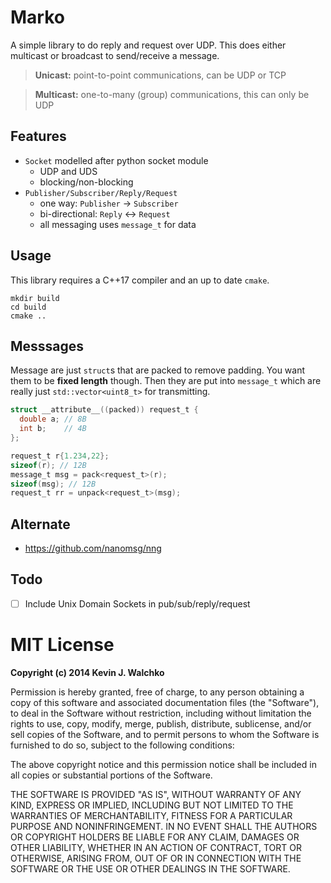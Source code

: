 # Marko

A simple library to do reply and request over UDP. This does either multicast
or broadcast to send/receive a message.

> **Unicast:** point-to-point communications, can be UDP or TCP

> **Multicast:** one-to-many (group) communications, this can only be UDP

## Features

- `Socket` modelled after python socket module
    - UDP and UDS
    - blocking/non-blocking
- `Publisher/Subscriber/Reply/Request`
    - one way: `Publisher` -> `Subscriber`
    - bi-directional: `Reply` <-> `Request`
    - all messaging uses `message_t` for data

## Usage

This library requires a C++17 compiler and an up to date `cmake`.

```
mkdir build
cd build
cmake ..
```

## Messsages

Message are just `struct`s that are packed to remove padding. You want
them to be **fixed length** though. Then they are put into `message_t`
which are really just `std::vector<uint8_t>` for transmitting.

```c
struct __attribute__((packed)) request_t {
  double a; // 8B
  int b;    // 4B
};

request_t r{1.234,22};
sizeof(r); // 12B
message_t msg = pack<request_t>(r);
sizeof(msg); // 12B
request_t rr = unpack<request_t>(msg);
```


## Alternate

- https://github.com/nanomsg/nng

## Todo

- [ ] Include Unix Domain Sockets in pub/sub/reply/request

# MIT License

**Copyright (c) 2014 Kevin J. Walchko**

Permission is hereby granted, free of charge, to any person obtaining a copy
of this software and associated documentation files (the "Software"), to deal
in the Software without restriction, including without limitation the rights
to use, copy, modify, merge, publish, distribute, sublicense, and/or sell
copies of the Software, and to permit persons to whom the Software is
furnished to do so, subject to the following conditions:

The above copyright notice and this permission notice shall be included in all
copies or substantial portions of the Software.

THE SOFTWARE IS PROVIDED "AS IS", WITHOUT WARRANTY OF ANY KIND, EXPRESS OR
IMPLIED, INCLUDING BUT NOT LIMITED TO THE WARRANTIES OF MERCHANTABILITY,
FITNESS FOR A PARTICULAR PURPOSE AND NONINFRINGEMENT. IN NO EVENT SHALL THE
AUTHORS OR COPYRIGHT HOLDERS BE LIABLE FOR ANY CLAIM, DAMAGES OR OTHER
LIABILITY, WHETHER IN AN ACTION OF CONTRACT, TORT OR OTHERWISE, ARISING FROM,
OUT OF OR IN CONNECTION WITH THE SOFTWARE OR THE USE OR OTHER DEALINGS IN THE
SOFTWARE.
